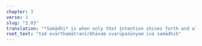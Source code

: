 ```yaml
---
chapter: 3
verse: 3
slug: "3.03"
translation: "*Samādhi* is when only that intention shines forth and all appearances are seen as empty."
root_text: "tad evārthamātranirbhāsaṃ svarūpaśūnyam iva samādhiḥ"
---
```


